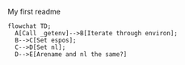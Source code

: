 My first readme

```mermaid
flowchat TD;
  A[Call _getenv]-->B[Iterate through environ];
  B-->C[Set espos];
  C-->D[Set nl];
  D-->E[Arename and nl the same?]
```
